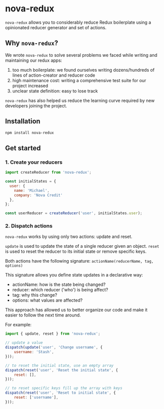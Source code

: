 # nova-redux

`nova-redux` allows you to considerably reduce Redux boilerplate using a opinionated reducer generator and set of actions.

## Why `nova-redux`?
We wrote `nova-redux` to solve several problems we faced while writing and maintaining our redux apps:

1. too much boilerplate: we found ourselves writing dozens/hundreds of lines of action-creator and reducer code
2. high maintenance cost: writing a comprehensive test suite for our project increased
3. unclear state definition: easy to lose track

`nova-redux` has also helped us reduce the learning curve required by new developers joining the project.

## Installation

```bash
npm install nova-redux
```

## Get started
### 1. Create your reducers
```js
import createReducer from 'nova-redux';

const initialStates = {
  user: {
    name: 'Michael',
    company: 'Nova Credit'
  },
};

const userReducer = createReducer('user', initialStates.user);
```

### 2. Dispatch actions

`nova-redux` works by using only two actions: update and reset.

`update` is used to update the state of a single reducer given an object.
`reset` is used to reset the reducer to its initial state or remove specific keys.

Both actions have the following signature:
`actionName(reducerName, tag, options)`

This signature allows you define state updates in a declarative way:
- actionName: how is the state being changed?
- reducer: which reducer ('who') is being affect?
- tag: why this change?
- options: what values are affected?

This approach has allowed us to better organize our code and make it easier to follow the next time around.

For example:
```js
import { update, reset } from 'nova-redux';

// update a value
dispatch(update('user', 'Change username', {
	username: 'Stash',
}));

// to reset the initial state, use an empty array
dispatch(reset('user', 'Reset the initial state', {
	reset: [],
}));

// to reset specific keys fill up the array with keys
dispatch(reset('user', 'Reset to initial state', {
	reset: ['username'],
}));
```
